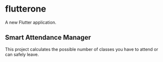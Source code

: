 # flutterone
A new Flutter application.
## Smart Attendance Manager
This project calculates the possible number of classes you have to attend or can safely leave.
